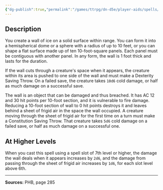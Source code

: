 ```yaml
---
{"dg-publish":true,"permalink":"/games/ttrpg/dn-d5e/player-aids/spells/level-6/wall-of-ice/","tags":["TTRPG/DND/5e","verbal","somatic","material","concentration"]}
---
```



## Description
You create a wall of ice on a solid surface within range.
You can form it into a hemispherical dome or a sphere with a radius of up to 10 feet, or you can shape a flat surface made up of ten 10-foot-square panels.
Each panel must be contiguous with another panel.
In any form, the wall is 1 foot thick and lasts for the duration.

If the wall cuts through a creature's space when it appears, the creature within its area is pushed to one side of the wall and must make a Dexterity Saving Throw.
On a failed save, the creature takes `10d6` cold damage, or half as much damage on a successful save.

The wall is an object that can be damaged and thus breached.
It has AC 12 and 30 hit points per 10-foot section, and it is vulnerable to fire damage.
Reducing a 10-foot section of wall to 0 hit points destroys it and leaves behind a sheet of frigid air in the space the wall occupied.
A creature moving through the sheet of frigid air for the first time on a turn must make a Constitution Saving Throw.
That creature takes `5d6` cold damage on a failed save, or half as much damage on a successful one.

## At Higher Levels
When you cast this spell using a spell slot of 7th level or higher, the damage the wall deals when it appears increases by `2d6`, and the damage from passing through the sheet of frigid air increases by `1d6`, for each slot level above 6th.

---

**Sources:** PHB, page 285
